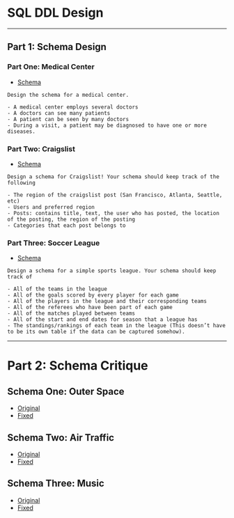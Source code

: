 # SQL DDL Design
---
## Part 1: **Schema Design**

### **Part One: Medical Center**
+ [Schema](medical_center.sql)
```
Design the schema for a medical center.

- A medical center employs several doctors
- A doctors can see many patients
- A patient can be seen by many doctors
- During a visit, a patient may be diagnosed to have one or more diseases.
```
### **Part Two: Craigslist**
+ [Schema](craiglist.sql)
```
Design a schema for Craigslist! Your schema should keep track of the following

- The region of the craigslist post (San Francisco, Atlanta, Seattle, etc)
- Users and preferred region
- Posts: contains title, text, the user who has posted, the location of the posting, the region of the posting
- Categories that each post belongs to
```
### **Part Three: Soccer League**
+ [Schema](soccer_league.sql)
```
Design a schema for a simple sports league. Your schema should keep track of

- All of the teams in the league
- All of the goals scored by every player for each game
- All of the players in the league and their corresponding teams
- All of the referees who have been part of each game
- All of the matches played between teams
- All of the start and end dates for season that a league has
- The standings/rankings of each team in the league (This doesn’t have to be its own table if the data can be captured somehow).
```
---
# Part 2: **Schema Critique**
## Schema One: Outer Space
+ [Original](outer_space.sql) 
+ [Fixed](outer_space_fixed.sql) 
## Schema Two: Air Traffic
+ [Original](air_traffic.sql) 
+ [Fixed](air_traffic_fixed.sql)  
## Schema Three: Music 
+ [Original](music.sql) 
+ [Fixed](music_fixed.sql) 
